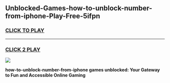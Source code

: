 
## Unblocked-Games-how-to-unblock-number-from-iphone-Play-Free-5ifpn
<h3>
<a href="https://premium76.site?title=how-to-unblock-number-from-iphone&ref=21A">CLICK TO PLAY</a></h3>
<hr>

<h3>
<a href="https://premium76.site?title=how-to-unblock-number-from-iphone&ref=21A">CLICK 2 PLAY</a>
  
</h3>

<a href="https://premium76.site?title=how-to-unblock-number-from-iphone&ref=21A"><img src="https://clearcache.store/games.png"></a>


**how-to-unblock-number-from-iphone games unblocked: Your Gateway to Fun and Accessible Online Gaming**
